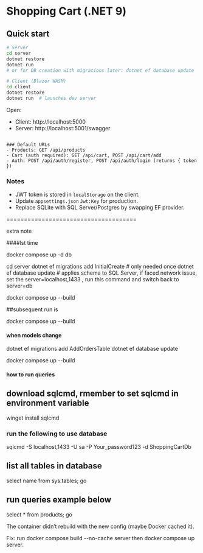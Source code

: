 # Shopping Cart (.NET 9)

## Quick start
```bash
# Server
cd server
dotnet restore
dotnet run
# or for DB creation with migrations later: dotnet ef database update
```

```bash
# Client (Blazor WASM)
cd client
dotnet restore
dotnet run  # launches dev server
```

Open:
- Client: http://localhost:5000
- Server: http://localhost:5001/swagger
```

### Default URLs
- Products: GET /api/products
- Cart (auth required): GET /api/cart, POST /api/cart/add
- Auth: POST /api/auth/register, POST /api/auth/login (returns { token })
```

### Notes
- JWT token is stored in `localStorage` on the client.
- Update `appsettings.json` `Jwt:Key` for production.
- Replace SQLite with SQL Server/Postgres by swapping EF provider.






=====================================

extra note

####lst time

docker compose up -d db


cd server
dotnet ef migrations add InitialCreate   # only needed once
dotnet ef database update                # applies schema to SQL Server, if faced network issue, set the server=localhost,1433 , run this command and switch back to server=db


docker compose up --build


##subsequent run is 

docker compose up --build

#### when models change

dotnet ef migrations add AddOrdersTable
dotnet ef database update

docker compose up --build


#### how to run queries

## download sqlcmd, rmember to set sqlcmd in environment variable
winget install sqlcmd

### run the following to use database
sqlcmd -S localhost,1433 -U sa -P Your_password123 -d ShoppingCartDb

## list all tables in database
select name from sys.tables;
go

## run queries example below
select * from products;
go

The container didn’t rebuild with the new config (maybe Docker cached it).

Fix: run docker compose build --no-cache server then docker compose up server.